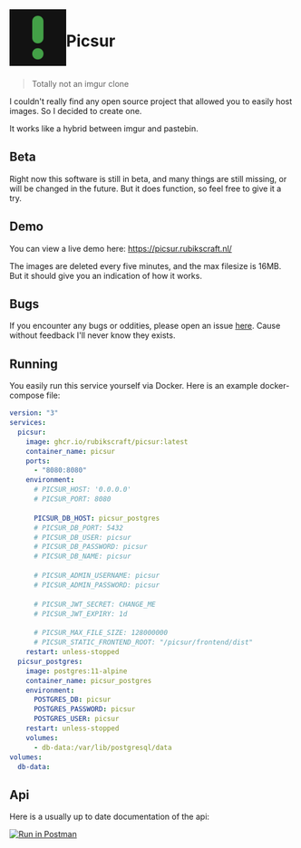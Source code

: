 <img align="left" width="100" height="100" src="branding/logo/picsur.svg"/>

# Picsur

<br>

> Totally not an imgur clone

I couldn't really find any open source project that allowed you to easily host images. So I decided to create one.

It works like a hybrid between imgur and pastebin.

## Beta

Right now this software is still in beta, and many things are still missing, or will be changed in the future.
But it does function, so feel free to give it a try.

## Demo

You can view a live demo here: <https://picsur.rubikscraft.nl/>

The images are deleted every five minutes, and the max filesize is 16MB. But it should give you an indication of how it works.

## Bugs

If you encounter any bugs or oddities, please open an issue [here](https://github.com/rubikscraft/Picsur/issues). Cause without feedback I'll never know they exists.

## Running

You easily run this service yourself via Docker. Here is an example docker-compose file:

```yaml
version: "3"
services:
  picsur:
    image: ghcr.io/rubikscraft/picsur:latest
    container_name: picsur
    ports:
      - "8080:8080"
    environment:
      # PICSUR_HOST: '0.0.0.0'
      # PICSUR_PORT: 8080

      PICSUR_DB_HOST: picsur_postgres
      # PICSUR_DB_PORT: 5432
      # PICSUR_DB_USER: picsur
      # PICSUR_DB_PASSWORD: picsur
      # PICSUR_DB_NAME: picsur

      # PICSUR_ADMIN_USERNAME: picsur
      # PICSUR_ADMIN_PASSWORD: picsur

      # PICSUR_JWT_SECRET: CHANGE_ME
      # PICSUR_JWT_EXPIRY: 1d

      # PICSUR_MAX_FILE_SIZE: 128000000
      # PICSUR_STATIC_FRONTEND_ROOT: "/picsur/frontend/dist"
    restart: unless-stopped
  picsur_postgres:
    image: postgres:11-alpine
    container_name: picsur_postgres
    environment:
      POSTGRES_DB: picsur
      POSTGRES_PASSWORD: picsur
      POSTGRES_USER: picsur
    restart: unless-stopped
    volumes:
      - db-data:/var/lib/postgresql/data
volumes:
  db-data:
```

## Api

Here is a usually up to date documentation of the api:

[![Run in Postman](https://run.pstmn.io/button.svg)](https://www.postman.com/rubikscraft/workspace/picsur/collection/1841871-78e559b6-4f39-4092-87c3-92fa29547d03)
